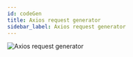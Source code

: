 ```yaml
---
id: codeGen
title: Axios request generator
sidebar_label: Axios request generator
---
```


![Axios request generator](/img/codeGen.png)